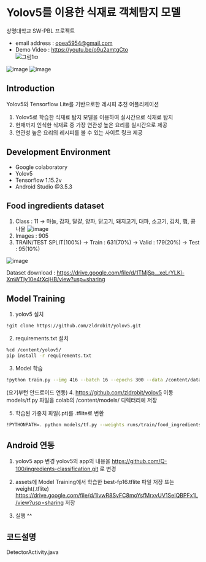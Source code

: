 # Yolov5를 이용한 식재료 객체탐지 모델
상명대학교 SW-PBL 프로젝트 <br />
- email address : opea5954@gmail.com <br />
- Demo Video : https://youtu.be/o9u2amtgCto <br />
![그림1ㅁ](https://user-images.githubusercontent.com/68915940/120201373-54c86400-c260-11eb-8744-097ad36996b1.png)
<!--![image](https://user-images.githubusercontent.com/68915940/120200196-06ff2c00-c25f-11eb-87b8-62c5639d7649.png)-->
![image](https://user-images.githubusercontent.com/68915940/120200207-09618600-c25f-11eb-903f-284e85cecf99.png)
![image](https://user-images.githubusercontent.com/68915940/120200219-0b2b4980-c25f-11eb-8dc0-6fb6f2c3a34e.png)

## Introduction
Yolov5와 Tensorflow Lite를 기반으로한 레시피 추천 어플리케이션
1. Yolov5로 학습한 식재료 탐지 모델을 이용하여 실시간으로 식재료 탐지
2. 현재까지 인식한 식재료 중 가장 연관성 높은 요리를 실시간으로 제공
3. 연관성 높은 요리의 레시피를 볼 수 있는 사이트 링크 제공

## Development Environment
- Google colaboratory
- Yolov5
- Tensorflow 1.15.2v
- Android Studio @3.5.3

## Food ingredients dataset
1. Class : 11
    -> 마늘, 감자, 달걀, 양파, 닭고기, 돼지고기, 대파, 소고기, 김치, 햄, 콩나물
    ![image](https://user-images.githubusercontent.com/68915940/120200231-0e263a00-c25f-11eb-8b11-cf887a5f492e.png)
2. Images : 905
3. TRAIN/TEST SPLIT(100%) 
    -> Train : 631(70%)
    -> Valid : 179(20%)
    -> Test : 95(10%)
    
![image](https://user-images.githubusercontent.com/68915940/120195304-93a6eb80-c259-11eb-8743-99db1c743449.png)
    
Dataset download : https://drive.google.com/file/d/1TMjSp__xeLrYLKl-XmWTIy10e4tXcjHB/view?usp=sharing

## Model Training
1. yolov5 설치
```bash
!git clone https://github.com/zldrobit/yolov5.git
```

2. requirements.txt 설치
```bash
%cd /content/yolov5/
pip install -r requirements.txt
```

3. Model 학습
```bash
!python train.py --img 416 --batch 16 --epochs 300 --data /content/data.yaml --cfg ./models/yolov5s.yaml --weights yolov5s.pt --name food_ingredients_model
```

(요기부턴 안드로이드 연동)
4. https://github.com/zldrobit/yolov5 이동
 models/tf.py 파일을 colab의 /content/models/ 디렉터리에 저장
 
5. 학습된 가중치 파일(.pt)를 .tflite로 변환
```bash
!PYTHONPATH=. python models/tf.py --weights runs/train/food_ingredients_model/weights/best.pt --cfg models/yolov5s.yaml --img 320
```

## Android 연동
1. yolov5 app 변경
yolov5의 app의 내용을 
https://github.com/Q-100/ingredients-classification.git 로 변경

2. assets에 Model Training에서 학습한 best-fp16.tflite 파일 저장
또는 
weight(.tflite) 
https://drive.google.com/file/d/1lvwR8SvFC8moYsfMrxvUV1SeIQBPFx1L/view?usp=sharing 저장

3. 실행 ^^

## 코드설명
DetectorActivity.java




